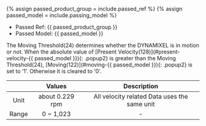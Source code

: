{% assign passed_product_group = include.passed_ref %}
{% assign passed_model = include.passing_model %}

- Passed Ref: {{ passed_product_group }}
- Passed Model: {{ passed_model }}

The Moving Threshold(24) determines whether the DYNAMIXEL is in motion or not.
When the absolute value of [Present Velocity(128)](#present-velocity-{{ passed_model }}){: .popup2} is greater than the Moving Threshold(24), [Moving(122)](#moving-{{ passed_model }}){: .popup2} is set to ‘1’. Otherwise it is cleared to ‘0’.

|       |     Values      |                 Description                  |
|:-----:|:---------------:|:--------------------------------------------:|
| Unit  | about 0.229 rpm | All velocity related Data uses the same unit |
| Range |    0 ~ 1,023    |                      -                       |
